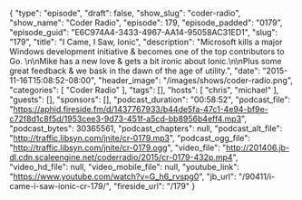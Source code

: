 {
  "type": "episode",
  "draft": false,
  "show_slug": "coder-radio",
  "show_name": "Coder Radio",
  "episode": 179,
  "episode_padded": "0179",
  "episode_guid": "E6C974A4-3433-4967-AA14-95058AC31ED1",
  "slug": "179",
  "title": "I Came, I Saw, Ionic",
  "description": "Microsoft kills a major Windows development initiative & becomes one of the top contributors to Go. \n\nMike has a new love & gets a bit ironic about Ionic.\n\nPlus some great feedback & we bask in the dawn of the age of utility.",
  "date": "2015-11-16T15:08:52-08:00",
  "header_image": "/images/shows/coder-radio.png",
  "categories": [
    "Coder Radio"
  ],
  "tags": [],
  "hosts": [
    "chris",
    "michael"
  ],
  "guests": [],
  "sponsors": [],
  "podcast_duration": "00:58:52",
  "podcast_file": "https://aphid.fireside.fm/d/1437767933/b44de5fa-47c1-4e94-bf9e-c72f8d1c8f5d/1953cee3-9d73-451f-a5cd-bb8956b4eff4.mp3",
  "podcast_bytes": 30365561,
  "podcast_chapters": null,
  "podcast_alt_file": "http://traffic.libsyn.com/jnite/cr-0179.mp3",
  "podcast_ogg_file": "http://traffic.libsyn.com/jnite/cr-0179.ogg",
  "video_file": "http://201406.jb-dl.cdn.scaleengine.net/coderradio/2015/cr-0179-432p.mp4",
  "video_hd_file": null,
  "video_mobile_file": null,
  "youtube_link": "https://www.youtube.com/watch?v=G_h6_rvspg0",
  "jb_url": "/90411/i-came-i-saw-ionic-cr-179/",
  "fireside_url": "/179"
}

